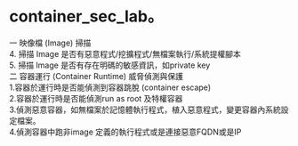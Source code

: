 # container_sec_lab。
一 映像檔 (Image) 掃描  
4. 掃描 Image 是否有惡意程式/挖擴程式/無檔案執行/系統提權腳本  
5. 掃描 Image 是否有存在明碼的敏感資訊，如private key  
二 容器運行 (Container Runtime) 威脅偵測與保護   
1.容器於運行時是否能偵測到容器跳脫 (container escape)  
2.容器於運行時是否能偵測run as root 及特權容器  
3.偵測惡意容器，如無檔案於記憶體執行程式，植入惡意程式，變更容器內系統設定檔案。  
4.偵測容器中跑非image 定義的執行程式或是連接惡意FQDN或是IP  

